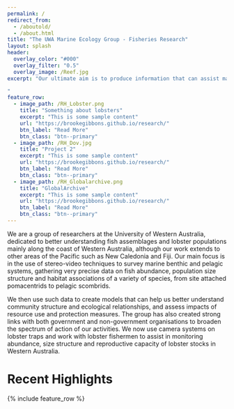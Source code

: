 ```yaml
---
permalink: /
redirect_from:
  - /aboutold/
  - /about.html
title: "The UWA Marine Ecology Group - Fisheries Research"
layout: splash
header:
  overlay_color: "#000"
  overlay_filter: "0.5"
  overlay_image: /Reef.jpg
excerpt: "Our ultimate aim is to produce information that can assist managers and decision makers in their quest for more sustainable marine ecosystems.

"
feature_row:
  - image_path: /RH_Lobster.png
    title: "Something about lobsters"
    excerpt: "This is some sample content"
    url: "https://brookegibbons.github.io/research/"
    btn_label: "Read More"
    btn_class: "btn--primary"
  - image_path: /RH_Dov.jpg
    title: "Project 2"
    excerpt: "This is some sample content"
    url: "https://brookegibbons.github.io/research/"
    btn_label: "Read More"
    btn_class: "btn--primary"
  - image_path: /RH_Globalarchive.png
    title: "GlobalArchive"
    excerpt: "This is some sample content"
    url: "https://brookegibbons.github.io/research/"
    btn_label: "Read More"
    btn_class: "btn--primary"
---
```


We are a group of researchers at the University of Western Australia, dedicated to better understanding fish assemblages and lobster populations mainly along the coast of Western Australia, although our work extends to other areas of the Pacific such as New Caledonia and Fiji. Our main focus is in the use of stereo-video techniques to survey marine benthic and pelagic systems, gathering very precise data on fish abundance, population size structure and habitat associations of a variety of species, from site attached pomacentrids to pelagic scombrids. 
  
  We then use such data to create models that can help us better understand community structure and ecological relationships, and assess impacts of resource use and protection measures. The group has also created strong links with both government and non-government organisations to broaden the spectrum of action of our activities. We now use camera systems on lobster traps and work with lobster fishermen to assist in monitoring abundance, size structure and reproductive capacity of lobster stocks in Western Australia.


# Recent Highlights
{% include feature_row %}
